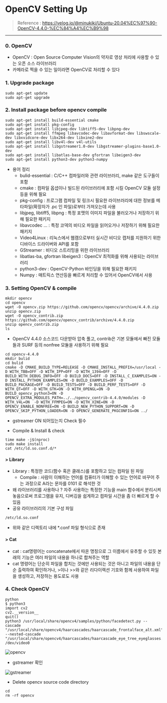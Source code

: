 OpenCV Setting Up
===
> Reference : https://velog.io/@minukiki/Ubuntu-20.04%EC%97%90-OpenCV-4.4.0-%EC%84%A4%EC%B9%98
---
### 0. OpenCV
- OpenCV : Open Source Computer Vision의 약자로 영상 처리에 사용할 수 있는 오픈 소스 라이브러리 
- 카메라로 찍을 수 있는 일이라면 OpenCV로 처리할 수 있다

### 1. Upgrade package 
```
sudo apt-get update
sudo apt-get upgrade
```

### 2. Install package before opencv compile
```
sudo apt-get install build-essential cmake
sudo apt-get install pkg-config
sudo apt-get install libjpeg-dev libtiff5-dev libpng-dev
sudo apt-get install ffmpeg libavcodec-dev libavformat-dev libswscale-dev libxvidcore-dev libx264-dev libxine2-dev
sudo apt-get install libv4l-dev v4l-utils
sudo apt-get install libgstreamer1.0-dev libgstreamer-plugins-base1.0-dev 
sudo apt-get install libatlas-base-dev gfortran libeigen3-dev
sudo apt-get install python3-dev python3-numpy
```
+ 용어 정리
  + bulid-essential : C/C++ 컴파일러와 관련 라이브러리, make 같은 도구들이 포함
  + cmake : 컴파일 옵셥이나 빌드된 라이브러리에 포함 시킬 OpenCV 모듈 설정등을 위해 필요
  + pkg-config : 프로그램 컴파일 및 링크시 필요한 라이브러리에 대한 정보를 메타파일(확장자가 .pc 인 파일)로부터 가져오는데 사용
  + libjpeg, libtiff5, libpng : 특정 포맷의 이미지 파일을 불러오거나 저장하기 위해 필요한 패키지
  + libavcodec ... : 특정 코덱의 비디오 파일을 읽어오거나 저장하기 위해 필요한 패키지
  + Video4Linux : 리눅스에서 웹캠으로부터 실시간 비디오 캡처를 지원하기 위한 디바이스 드라이버와 API를 포함
  + GStreamer : 비디오 스트리밍을 위한 라이브러리
  + libatlas-ba, gfortran libeigen3 : OpenCV 최적화를 위해 사용되는 라이브러리
  + python3-dev : OpenCV-Python 바인딩을 위해 필요한 패키지
  + Numpy : 매트릭스 연산등을 빠르게 처리할 수 있어서 OpenCV에서 사용

### 3. Setting OpenCV & compile
```
mkdir opencv
cd opencv
wget -O opencv.zip https://github.com/opencv/opencv/archive/4.4.0.zip
unzip opencv.zip
wget -O opencv_contrib.zip https://github.com/opencv/opencv_contrib/archive/4.4.0.zip
unzip opencv_contrib.zip
ls
```
+ OpenCV 4.4.0 소스코드 다운받아 압축 풀고, contrib은 기본 모듈에서 빠진 모듈들과 SURF 등의 nonfree 모듈을 사용하기 위해 필요
```
cd opencv-4.4.0
mkdir bulid
cd bulid
cmake -D CMAKE_BUILD_TYPE=RELEASE -D CMAKE_INSTALL_PREFIX=/usr/local -D WITH_TBB=OFF -D WITH_IPP=OFF -D WITH_1394=OFF -D BUILD_WITH_DEBUG_INFO=OFF -D BUILD_DOCS=OFF -D INSTALL_C_EXAMPLES=ON -D INSTALL_PYTHON_EXAMPLES=ON -D BUILD_EXAMPLES=OFF -D BUILD_PACKAGE=OFF -D BUILD_TESTS=OFF -D BUILD_PERF_TESTS=OFF -D WITH_QT=OFF -D WITH_GTK=ON -D WITH_OPENGL=ON -D BUILD_opencv_python3=ON -D OPENCV_EXTRA_MODULES_PATH=../../opencv_contrib-4.4.0/modules -D WITH_V4L=ON  -D WITH_FFMPEG=ON -D WITH_XINE=ON -D OPENCV_ENABLE_NONFREE=ON -D BUILD_NEW_PYTHON_SUPPORT=ON -D OPENCV_SKIP_PYTHON_LOADER=ON -D OPENCV_GENERATE_PKGCONFIG=ON ../
```
- gstreamer ON 되어있는지 Check 필수

+ Compile & Install & check
```
time make -j$(nproc)
sudo make install
cat /etc/ld.so.conf.d/* 
```

#### > Library
- Library : 특정한 코드(함수 혹은 클래스)를 포함하고 있는 컴파일 된 파일
  - Compile : 사람이 이해하는 언어를 컴퓨터가 이해할 수 있는 언어로 바꾸어 주는 과정으로 A라는 문자를 0101 로 해석한 것
- 왜 라이브러리를 사용하나 ? 자주 사용하는 특정한 기능을 main 함수에서 분리시켜 놓음으로써 프로그램을 유지, 디버깅을 쉽게하고 컴파일 시간을 좀 더 빠르게 할 수 있음
- 공유 라이브러리의 기본 구성 파일 
```
/etc/ld.so.conf 
```
- 위와 같은 디렉토리 내에 *.conf 파일 형식으로 존재

#### > Cat
- cat : cat명령어는 concatenate에서 따온 명칭으로 그 이름에서 유추할 수 있듯 본래의 기능은 여러 파일의 내용을 하나로 합쳐주는 역할
- cat 명령어는 단순히 파일을 합치는 것에만 사용되는 것은 아니고 파일의 내용을 단순 출력하여 확인하거나, >이나 >>와 같은 리다이렉션 기호와 함께 사용하여 파일을 생성하고, 저장하는 용도로도 사용

### 4. Check OpenCV
```
python
$ python3
import cv2
cv2.__version__
quit()
python3 /usr/local/share/opencv4/samples/python/facedetect.py --cascade "/usr/local/share/opencv4/haarcascades/haarcascade_frontalface_alt.xml" --nested-cascade "/usr/local/share/opencv4/haarcascades/haarcascade_eye_tree_eyeglasses.xml" /dev/video0
```

![opencv](https://user-images.githubusercontent.com/108650199/177948894-46c7df95-5938-45cf-b225-45516860040e.png)

- gstreamer 확인

![gstreamer](https://user-images.githubusercontent.com/108650199/178209669-4dbdb8e5-0085-4b2f-98c6-bab1db2f5d70.png)

+ Delete opencv source code directory
```
cd
rm -rf opencv
```
